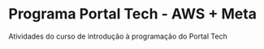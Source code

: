 # Programa Portal Tech - AWS + Meta

Atividades do curso de introdução à programação do Portal Tech

